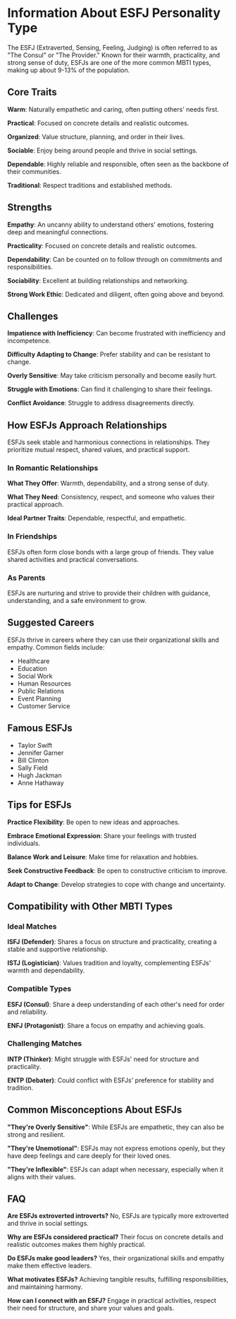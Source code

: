 # Information About ESFJ Personality Type

The ESFJ (Extraverted, Sensing, Feeling, Judging) is often referred to as "The Consul" or "The Provider." Known for their warmth, practicality, and strong sense of duty, ESFJs are one of the more common MBTI types, making up about 9-13% of the population.

## Core Traits

**Warm**: Naturally empathetic and caring, often putting others' needs first.

**Practical**: Focused on concrete details and realistic outcomes.

**Organized**: Value structure, planning, and order in their lives.

**Sociable**: Enjoy being around people and thrive in social settings.

**Dependable**: Highly reliable and responsible, often seen as the backbone of their communities.

**Traditional**: Respect traditions and established methods.

## Strengths

**Empathy**: An uncanny ability to understand others' emotions, fostering deep and meaningful connections.

**Practicality**: Focused on concrete details and realistic outcomes.

**Dependability**: Can be counted on to follow through on commitments and responsibilities.

**Sociability**: Excellent at building relationships and networking.

**Strong Work Ethic**: Dedicated and diligent, often going above and beyond.

## Challenges

**Impatience with Inefficiency**: Can become frustrated with inefficiency and incompetence.

**Difficulty Adapting to Change**: Prefer stability and can be resistant to change.

**Overly Sensitive**: May take criticism personally and become easily hurt.

**Struggle with Emotions**: Can find it challenging to share their feelings.

**Conflict Avoidance**: Struggle to address disagreements directly.

## How ESFJs Approach Relationships

ESFJs seek stable and harmonious connections in relationships. They prioritize mutual respect, shared values, and practical support.

### In Romantic Relationships

**What They Offer**: Warmth, dependability, and a strong sense of duty.

**What They Need**: Consistency, respect, and someone who values their practical approach.

**Ideal Partner Traits**: Dependable, respectful, and empathetic.

### In Friendships

ESFJs often form close bonds with a large group of friends. They value shared activities and practical conversations.

### As Parents

ESFJs are nurturing and strive to provide their children with guidance, understanding, and a safe environment to grow.

## Suggested Careers

ESFJs thrive in careers where they can use their organizational skills and empathy. Common fields include:

- Healthcare
- Education
- Social Work
- Human Resources
- Public Relations
- Event Planning
- Customer Service

## Famous ESFJs

- Taylor Swift
- Jennifer Garner
- Bill Clinton
- Sally Field
- Hugh Jackman
- Anne Hathaway

## Tips for ESFJs

**Practice Flexibility**: Be open to new ideas and approaches.

**Embrace Emotional Expression**: Share your feelings with trusted individuals.

**Balance Work and Leisure**: Make time for relaxation and hobbies.

**Seek Constructive Feedback**: Be open to constructive criticism to improve.

**Adapt to Change**: Develop strategies to cope with change and uncertainty.

## Compatibility with Other MBTI Types

### Ideal Matches

**ISFJ (Defender)**: Shares a focus on structure and practicality, creating a stable and supportive relationship.

**ISTJ (Logistician)**: Values tradition and loyalty, complementing ESFJs' warmth and dependability.

### Compatible Types

**ESFJ (Consul)**: Share a deep understanding of each other's need for order and reliability.

**ENFJ (Protagonist)**: Share a focus on empathy and achieving goals.

### Challenging Matches

**INTP (Thinker)**: Might struggle with ESFJs' need for structure and practicality.

**ENTP (Debater)**: Could conflict with ESFJs' preference for stability and tradition.

## Common Misconceptions About ESFJs

**"They're Overly Sensitive"**: While ESFJs are empathetic, they can also be strong and resilient.

**"They're Unemotional"**: ESFJs may not express emotions openly, but they have deep feelings and care deeply for their loved ones.

**"They're Inflexible"**: ESFJs can adapt when necessary, especially when it aligns with their values.

## FAQ

**Are ESFJs extroverted introverts?**
No, ESFJs are typically more extroverted and thrive in social settings.

**Why are ESFJs considered practical?**
Their focus on concrete details and realistic outcomes makes them highly practical.

**Do ESFJs make good leaders?**
Yes, their organizational skills and empathy make them effective leaders.

**What motivates ESFJs?**
Achieving tangible results, fulfilling responsibilities, and maintaining harmony.

**How can I connect with an ESFJ?**
Engage in practical activities, respect their need for structure, and share your values and goals.

